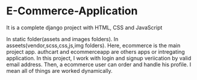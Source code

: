 # E-Commerce-Application
It is a complete django project with HTML, CSS and JavaScript


In static folder(assets and images folders).
In asseets(vendor,scss,css,js,img folders).
Here, ecommerce is the main project app.
authcart and ecommerceapp are others apps or intregating application.
In this project, I work with login and signup veriication by valid email address. Then, a ecommerce user can order and handle his profile. I mean all of things are worked dynamically.
